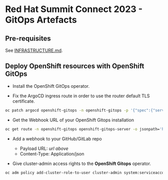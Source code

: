 # Red Hat Summit Connect 2023 - GitOps Artefacts

## Pre-requisites

See [INFRASTRUCTURE.md](doc/INFRASTRUCTURE.md).

## Deploy OpenShift resources with OpenShift GitOps

* Install the OpenShift GitOps operator.

* Fix the ArgoCD ingress route in order to use the router default TLS certificate.

```sh
oc patch argocd openshift-gitops -n openshift-gitops -p '{"spec":{"server":{"insecure":true,"route":{"enabled": true,"tls":{"termination":"edge","insecureEdgeTerminationPolicy":"Redirect"}}}}}' --type=merge
```

* Get the Webhook URL of your OpenShift Gitops installation

```sh
oc get route -n openshift-gitops openshift-gitops-server -o jsonpath='https://{.spec.host}/api/webhook'
```

* Add a webhook to your GitHub/GitLab repo

  * Payload URL: *url above*
  * Content-Type: Application/json

* Give cluster-admin access rights to the **OpenShift Gitops** operator.

```sh
oc adm policy add-cluster-role-to-user cluster-admin system:serviceaccount:openshift-gitops:openshift-gitops-argocd-application-controller
```